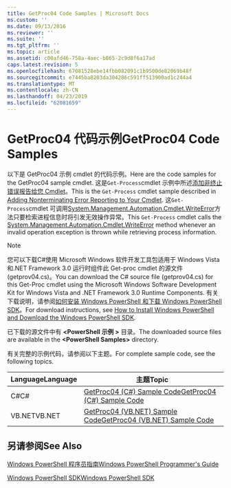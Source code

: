 ```yaml
---
title: GetProc04 Code Samples | Microsoft Docs
ms.custom: ''
ms.date: 09/13/2016
ms.reviewer: ''
ms.suite: ''
ms.tgt_pltfrm: ''
ms.topic: article
ms.assetid: c00afd46-758a-4aec-b865-2c9d8f6a17ad
caps.latest.revision: 5
ms.openlocfilehash: 67081528ebe14fbb082091c1b9500de82069b48f
ms.sourcegitcommit: e7445ba8203da304286c591ff513900ad1c244a4
ms.translationtype: MT
ms.contentlocale: zh-CN
ms.lasthandoff: 04/23/2019
ms.locfileid: "62081659"
---
```

# <a name="getproc04-code-samples"></a><span data-ttu-id="772bd-102">GetProc04 代码示例</span><span class="sxs-lookup"><span data-stu-id="772bd-102">GetProc04 Code Samples</span></span>

<span data-ttu-id="772bd-103">以下是 GetProc04 示例 cmdlet 的代码示例。</span><span class="sxs-lookup"><span data-stu-id="772bd-103">Here are the code samples for the GetProc04 sample cmdlet.</span></span> <span data-ttu-id="772bd-104">这是`Get-Process`cmdlet 示例中所述[添加非终止错误报告给您 Cmdlet](../cmdlet/adding-non-terminating-error-reporting-to-your-cmdlet.md)。</span><span class="sxs-lookup"><span data-stu-id="772bd-104">This is the `Get-Process` cmdlet sample described in [Adding Nonterminating Error Reporting to Your Cmdlet](../cmdlet/adding-non-terminating-error-reporting-to-your-cmdlet.md).</span></span> <span data-ttu-id="772bd-105">这`Get-Process`cmdlet 可调用[System.Management.Automation.Cmdlet.WriteError](/dotnet/api/System.Management.Automation.Cmdlet.WriteError)方法只要检索进程信息时将引发无效操作异常。</span><span class="sxs-lookup"><span data-stu-id="772bd-105">This `Get-Process` cmdlet calls the [System.Management.Automation.Cmdlet.WriteError](/dotnet/api/System.Management.Automation.Cmdlet.WriteError) method whenever an invalid operation exception is thrown while retrieving process information.</span></span>

> [!NOTE]
> <span data-ttu-id="772bd-106">您可以下载C#使用 Microsoft Windows 软件开发工具包适用于 Windows Vista 和.NET Framework 3.0 运行时组件此 Get-proc cmdlet 的源文件 (getprov04.cs)。</span><span class="sxs-lookup"><span data-stu-id="772bd-106">You can download the C# source file (getprov04.cs) for this Get-Proc cmdlet using the Microsoft Windows Software Development Kit for Windows Vista and .NET Framework 3.0 Runtime Components.</span></span> <span data-ttu-id="772bd-107">有关下载说明，请参阅[如何安装 Windows PowerShell 和下载 Windows PowerShell SDK](/powershell/developer/installing-the-windows-powershell-sdk)。</span><span class="sxs-lookup"><span data-stu-id="772bd-107">For download instructions, see [How to Install Windows PowerShell and Download the Windows PowerShell SDK](/powershell/developer/installing-the-windows-powershell-sdk).</span></span>
>
> <span data-ttu-id="772bd-108">已下载的源文件中有 **\<PowerShell 示例 >** 目录。</span><span class="sxs-lookup"><span data-stu-id="772bd-108">The downloaded source files are available in the **\<PowerShell Samples>** directory.</span></span>

<span data-ttu-id="772bd-109">有关完整的示例代码，请参阅以下主题。</span><span class="sxs-lookup"><span data-stu-id="772bd-109">For complete sample code, see the following topics.</span></span>

|<span data-ttu-id="772bd-110">Language</span><span class="sxs-lookup"><span data-stu-id="772bd-110">Language</span></span>|<span data-ttu-id="772bd-111">主题</span><span class="sxs-lookup"><span data-stu-id="772bd-111">Topic</span></span>|
|--------------|-----------|
|<span data-ttu-id="772bd-112">C#</span><span class="sxs-lookup"><span data-stu-id="772bd-112">C#</span></span>|[<span data-ttu-id="772bd-113">GetProc04 (C#) Sample Code</span><span class="sxs-lookup"><span data-stu-id="772bd-113">GetProc04 (C#) Sample Code</span></span>](./getproc04-csharp-sample-code.md)|
|<span data-ttu-id="772bd-114">VB.NET</span><span class="sxs-lookup"><span data-stu-id="772bd-114">VB.NET</span></span>|[<span data-ttu-id="772bd-115">GetProc04 (VB.NET) Sample Code</span><span class="sxs-lookup"><span data-stu-id="772bd-115">GetProc04 (VB.NET) Sample Code</span></span>](./getproc04-vb-net-sample-code.md)|

## <a name="see-also"></a><span data-ttu-id="772bd-116">另请参阅</span><span class="sxs-lookup"><span data-stu-id="772bd-116">See Also</span></span>

[<span data-ttu-id="772bd-117">Windows PowerShell 程序员指南</span><span class="sxs-lookup"><span data-stu-id="772bd-117">Windows PowerShell Programmer's Guide</span></span>](./windows-powershell-programmer-s-guide.md)

[<span data-ttu-id="772bd-118">Windows PowerShell SDK</span><span class="sxs-lookup"><span data-stu-id="772bd-118">Windows PowerShell SDK</span></span>](../windows-powershell-reference.md)